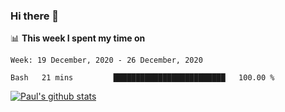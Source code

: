 ### Hi there 👋

📊 **This week I spent my time on**
<!--START_SECTION:waka-->
```text
Week: 19 December, 2020 - 26 December, 2020

Bash   21 mins         █████████████████████████   100.00 % 
```
<!--END_SECTION:waka-->


[![Paul's github stats](https://github-readme-stats.vercel.app/api?username=mickeyouyou&theme=dracula&show_icons=true)](https://github.com/anuraghazra/github-readme-stats)
